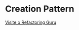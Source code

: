 # Creation Pattern
[Visite o Refactoring Guru](https://refactoring.guru/pt-br/design-patterns/creational-patterns)
